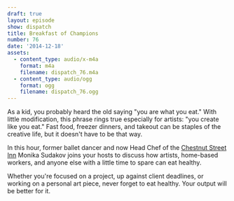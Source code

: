 ```yaml
---
draft: true
layout: episode
show: dispatch
title: Breakfast of Champions
number: 76
date: '2014-12-18'
assets:
  - content_type: audio/x-m4a
    format: m4a
    filename: dispatch_76.m4a
  - content_type: audio/ogg
    format: ogg
    filename: dispatch_76.ogg
---
```

As a kid, you probably heard the old saying "you are what you eat." With little modification, this phrase rings true especially for artists: "you create like you eat." Fast food, freezer dinners, and takeout can be staples of the creative life, but it doesn't have to be that way.

In this hour, former ballet dancer and now Head Chef of the [Chestnut Street Inn](http://chestnut-inn.com) Monika Sudakov joins your hosts to discuss how artists, home-based workers, and anyone else with a little time to spare can eat healthy.

Whether you're focused on a project, up against client deadlines, or working on a personal art piece, never forget to eat healthy. Your output will be better for it.